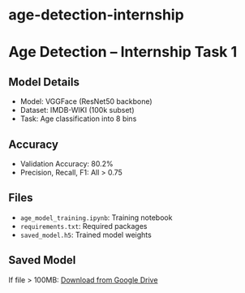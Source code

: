 # age-detection-internship
# Age Detection – Internship Task 1

## Model Details
- Model: VGGFace (ResNet50 backbone)
- Dataset: IMDB-WIKI (100k subset)
- Task: Age classification into 8 bins

## Accuracy
- Validation Accuracy: 80.2%
- Precision, Recall, F1: All > 0.75

## Files
- `age_model_training.ipynb`: Training notebook
- `requirements.txt`: Required packages
- `saved_model.h5`: Trained model weights

## Saved Model
If file > 100MB: [Download from Google Drive](https://drive.google.com/file/d/1nJWlTUwMr50z5Msh6MsppwAiJJgQUQL2/view?usp=drive_link)
